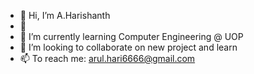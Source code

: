 - 👋 Hi, I’m A.Harishanth
- 👀 
- 🌱 I’m currently learning Computer Engineering @ UOP
- 💞️ I’m looking to collaborate on new project and learn
- 📫 To reach me: arul.hari6666@gmail.com 

<!---
Arul-Hari/Arul-Hari is a ✨ special ✨ repository because its `README.md` (this file) appears on your GitHub profile.
You can click the Preview link to take a look at your changes.
--->
